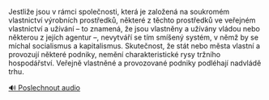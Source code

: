
Jestliže jsou v rámci společnosti, která je založená na soukromém vlastnictví výrobních prostředků, některé z těchto prostředků ve veřejném vlastnictví a užívání – to znamená, že jsou vlastněny a užívány vládou nebo některou z jejích agentur –, nevytváří se tím smíšený systém, v němž by se míchal socialismus a kapitalismus. Skutečnost, že stát nebo města vlastní a provozují některé podniky, nemění charakteristické rysy tržního hospodářství. Veřejně vlastněné a provozované podniky podléhají nadvládě trhu.

[🔊 Poslechnout audio](/data/7-paragraphs/audio/chapter_50/para_002-Jestlie-jsou-v-rmci-spolenosti-kter-je-zaloe.mp3)
